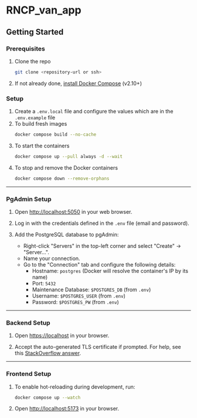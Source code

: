 # RNCP_van_app

## Getting Started

### Prerequisites
1. Clone the repo
   ```bash
   git clone <repository-url or ssh>
   ```
2. If not already done, [install Docker Compose](https://docs.docker.com/compose/install/) (v2.10+)

### Setup
1. Create a `.env.local` file and configure the values which are in the `.env.example` file
2. To build fresh images
   ```bash
   docker compose build --no-cache
   ```
3. To start the containers
   ```bash
   docker compose up --pull always -d --wait
   ```
4. To stop and remove the Docker containers
   ```bash
   docker compose down --remove-orphans
   ```

---

### PgAdmin Setup
1. Open [http://localhost:5050](http://localhost:5050) in your web browser.
   
2. Log in with the credentials defined in the `.env` file (email and password).

3. Add the PostgreSQL database to pgAdmin:

   - Right-click "Servers" in the top-left corner and select "Create" -> "Server...".
   - Name your connection.
   - Go to the "Connection" tab and configure the following details:
     - Hostname: `postgres` (Docker will resolve the container's IP by its name)
     - Port: `5432`
     - Maintenance Database: `$POSTGRES_DB` (from `.env`)
     - Username: `$POSTGRES_USER` (from `.env`)
     - Password: `$POSTGRES_PW` (from `.env`)

---

### Backend Setup

1. Open [https://localhost](https://localhost) in your browser.
   
2. Accept the auto-generated TLS certificate if prompted. For help, see this [StackOverflow answer](https://stackoverflow.com/a/15076602/1352334).

---

### Frontend Setup

1. To enable hot-reloading during development, run:
   ```bash
   docker compose up --watch
   ```

2. Open [http://localhost:5173](http://localhost:5173) in your browser.